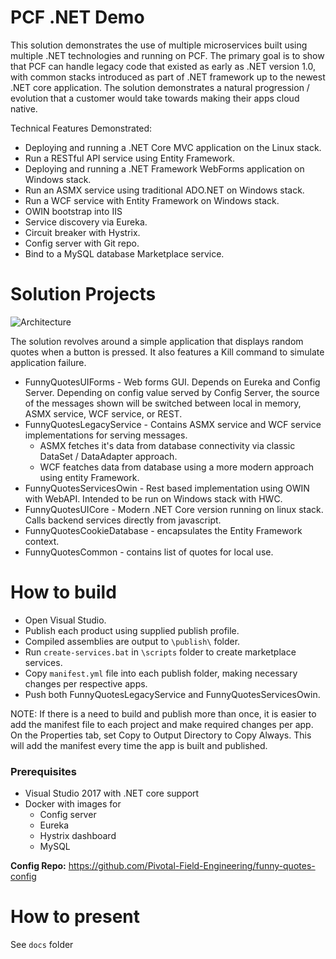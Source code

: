 # PCF .NET Demo
This solution demonstrates the use of multiple microservices built using multiple .NET technologies and running on PCF. The primary goal is to show that PCF can handle legacy code that existed as early as .NET version 1.0, with common stacks introduced as part of .NET framework up to the newest .NET core application. The solution demonstrates a natural progression / evolution that a customer would take towards making their apps cloud native.

Technical Features Demonstrated:
- Deploying and running a .NET Core MVC application on the Linux stack.
- Run a RESTful API service using Entity Framework.
- Deploying and running a .NET Framework WebForms application on Windows stack.
- Run an ASMX service using traditional ADO.NET on Windows stack.
- Run a WCF service with Entity Framework on Windows stack.
- OWIN bootstrap into IIS
- Service discovery via Eureka.
- Circuit breaker with Hystrix.
- Config server with Git repo.
- Bind to a MySQL database Marketplace service.

# Solution Projects
![Architecture](https://github.com/Pivotal-Field-Engineering/pace-workshop-content/blob/master/dotnet-funnyquotes-workshop/images/architecture.png)

The solution revolves around a simple application that displays random quotes when a button is pressed.
It also features a Kill command to simulate application failure.
* FunnyQuotesUIForms - Web forms GUI. Depends on Eureka and Config Server. Depending on config value served by Config Server, the source of the messages shown will be switched between local in memory, ASMX service, WCF service, or REST.
* FunnyQuotesLegacyService - Contains ASMX service and WCF service implementations for serving messages.
   * ASMX fetches it's data from database connectivity via classic DataSet / DataAdapter approach.
   * WCF featches data from database using a more modern approach using entity Framework.
* FunnyQuotesServicesOwin - Rest based implementation using OWIN with WebAPI. Intended to be run on Windows stack with HWC.
* FunnyQuotesUICore - Modern .NET Core version running on linux stack. Calls backend services directly from javascript.
* FunnyQuotesCookieDatabase - encapsulates the Entity Framework context.
* FunnyQuotesCommon - contains list of quotes for local use.

# How to build
* Open Visual Studio. 
* Publish each product using supplied publish profile.
* Compiled assemblies are output to `\publish\` folder.
* Run `create-services.bat` in `\scripts` folder to create marketplace services.
* Copy `manifest.yml` file into each publish folder, making necessary changes per respective apps.
* Push both FunnyQuotesLegacyService and FunnyQuotesServicesOwin.

NOTE: If there is a need to build and publish more than once, it is easier to add the manifest file to each project and make required changes per app. On the Properties tab, set Copy to Output Directory to Copy Always. This will add the manifest every time the app is built and published.

### Prerequisites
* Visual Studio 2017 with .NET core support
* Docker with images for
  * Config server
  * Eureka
  * Hystrix dashboard
  * MySQL

**Config Repo:** https://github.com/Pivotal-Field-Engineering/funny-quotes-config

# How to present
See `docs` folder
